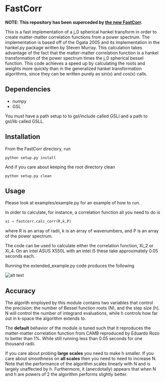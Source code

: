 FastCorr
========

**NOTE: This repository has been superceded by [the new FastCorr](https://github.com/tmcclintock/FastCorr).**

This is a fast implementation of a j_0 spherical hankel transform 
in order to create matter-matter correlation functions from a power spectrum.
The implementation is based off of the Ogata 2005 and its implementation
in the hankel.py package written by Steven Murray. This calculation
takes advantage of the fact that the matter-matter correlation
function is a hankel transformation of the power spectrum
times the j_0 spherical bessel function. This code achieves
a speed up by calculating the roots and
weights more quickly than in the generalized
hankel transformation algorithms, since they can
be written purely as sin(x) and cos(x) calls.

Dependencies
------------
* numpy
* GSL

You must have a path setup to to gsl/include called GSLI and
a path to gsl/lib called GSLL.

Installation
------------
From the FastCorr directory, run
```
python setup.py install
```

And if you care about keeping the root directory clean
```
python setup.py clean
```

Usage
-------
Please look at examples/example.py for an example of how to run.

In order to calculate, for instance, a correlation function all
you need to do is
```python
xi = fastcorr.calc_corr(R,k,P)
```
where R is an array of radii, k is an array of wavenumbers,
and P is an array of the power spectrum.

The code can be used to calculate either the correlation function,
Xi_2 or Xi_4. On an intel ASUS X550L with an intel i5 these take
approximately 0.05 seconds each.

Running the extended_example.py code produces the following

![alt text](https://github.com/tmcclintock/FastCorr/blob/master/figures/figure_1.png)

Accuracy
---------
The algorith employed by this module contains two variables that 
control the precision: the number of Bessel function roots (N),
and the step size (h). N will control the number of integrand 
evaluations, while h controls how far out in k-space the algorithm
extends to.

The **default** behavior of the module is tuned such that
it reproduces the matter-matter correlation function
from CAMB reproduced by Eduardo Rozo to better than 1%.
While still running less than 0.05 seconds for one thousand
radii.

If you care about probing **large scales** you need to make
h smaller. If you care about smoothness on **all scales** then
you need to need to increase N. Note that the performance
of the algorithm scales linearly with N and is largely 
unaffected by h. Furthermore, it (anecdotally) appears
that when N and h are powers of 2 the algorithm performs
slightly better.
